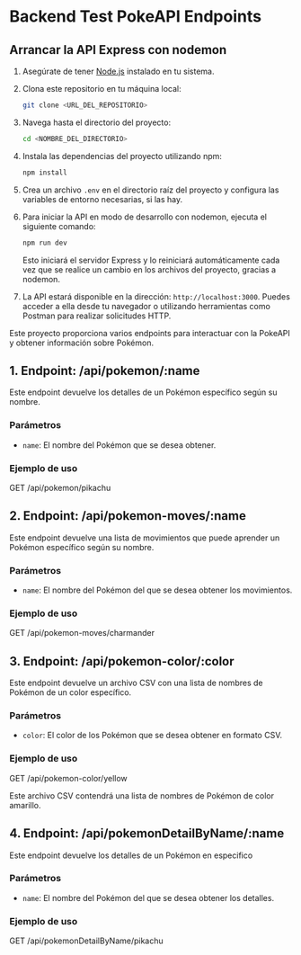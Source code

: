 # Backend Test PokeAPI Endpoints

## Arrancar la API Express con nodemon

1. Asegúrate de tener [Node.js](https://nodejs.org/) instalado en tu sistema.

2. Clona este repositorio en tu máquina local:

    ```bash
    git clone <URL_DEL_REPOSITORIO>
    ```

3. Navega hasta el directorio del proyecto:

    ```bash
    cd <NOMBRE_DEL_DIRECTORIO>
    ```

4. Instala las dependencias del proyecto utilizando npm:

    ```bash
    npm install
    ```

5. Crea un archivo `.env` en el directorio raíz del proyecto y configura las variables de entorno necesarias, si las hay.

6. Para iniciar la API en modo de desarrollo con nodemon, ejecuta el siguiente comando:

    ```bash
    npm run dev
    ```

   Esto iniciará el servidor Express y lo reiniciará automáticamente cada vez que se realice un cambio en los archivos del proyecto, gracias a nodemon.

7. La API estará disponible en la dirección: `http://localhost:3000`. Puedes acceder a ella desde tu navegador o utilizando herramientas como Postman para realizar solicitudes HTTP.


Este proyecto proporciona varios endpoints para interactuar con la PokeAPI y obtener información sobre Pokémon.

## 1. Endpoint: /api/pokemon/:name

Este endpoint devuelve los detalles de un Pokémon específico según su nombre.

### Parámetros

- `name`: El nombre del Pokémon que se desea obtener.

### Ejemplo de uso

GET /api/pokemon/pikachu


## 2. Endpoint: /api/pokemon-moves/:name

Este endpoint devuelve una lista de movimientos que puede aprender un Pokémon específico según su nombre.

### Parámetros

- `name`: El nombre del Pokémon del que se desea obtener los movimientos.

### Ejemplo de uso

GET /api/pokemon-moves/charmander



## 3. Endpoint: /api/pokemon-color/:color

Este endpoint devuelve un archivo CSV con una lista de nombres de Pokémon de un color específico.

### Parámetros

- `color`: El color de los Pokémon que se desea obtener en formato CSV.

### Ejemplo de uso

GET /api/pokemon-color/yellow


Este archivo CSV contendrá una lista de nombres de Pokémon de color amarillo.

## 4. Endpoint: /api/pokemonDetailByName/:name

Este endpoint devuelve los detalles de un Pokémon en especifico

### Parámetros

- `name`: El nombre del Pokémon del que se desea obtener los detalles.

### Ejemplo de uso

GET /api/pokemonDetailByName/pikachu


